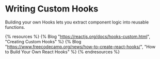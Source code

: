 # Writing Custom Hooks

Building your own Hooks lets you extract component logic into reusable functions.

{% resources %}
  {% Blog "https://reactjs.org/docs/hooks-custom.html", "Creating Custom Hooks" %}
  {% Blog "https://www.freecodecamp.org/news/how-to-create-react-hooks/", "How to Build Your Own React Hooks" %}
{% endresources %}

